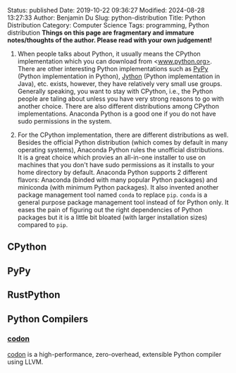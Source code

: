 Status: published
Date: 2019-10-22 09:36:27
Modified: 2024-08-28 13:27:33
Author: Benjamin Du
Slug: python-distribution
Title: Python Distribution
Category: Computer Science
Tags: programming, Python distribution
**Things on this page are fragmentary and immature notes/thoughts of the author. Please read with your own judgement!**

1. When people talks about Python,
  it usually means the CPython implementation
  which you can download from <www.python.org>.
  There are other interesting Python implementations
  such as [PyPy](https://pypy.org/) (Python implementation in Python),
  [Jython](http://www.jython.org/) (Python implementation in Java), etc. exists,
  however,
  they have relatively very small use groups.
  Generally speaking,
  you want to stay with CPython,
  i.e., the Python people are taling about unless you have very strong reasons to go with another choice.
  There are also different distributions among CPython implementations.
  Anaconda Python is a good one if you do not have sudo permissions in the system.

2. For the CPython implementation,
  there are different distributions as well.
  Besides the official Python distribution
  (which comes by default in many operating systems),
  Anaconda Python rules the unofficial distributions.
  It is a great choice which provies an all-in-one installer
  to use on machines that you don't have sudo permissions
  as it installs to your home directory by default.
  Anaconda Python supports 2 different flavors:
  Anaconda (binded with many popular Python packages) and miniconda (with minimum Python packages).
  It also invented another package management tool named `conda` to replace `pip`.
  `conda` is a general purpose package management tool instead of for Python only.
  It eases the pain of figuring out the right dependencies of Python packages
  but it is a little bit bloated (with larger installation sizes) compared to `pip`.

## CPython

## PyPy

## RustPython

## Python Compilers

### [codon](https://github.com/exaloop/codon)
[codon](https://github.com/exaloop/codon)
is a high-performance, zero-overhead, extensible Python compiler using LLVM.

